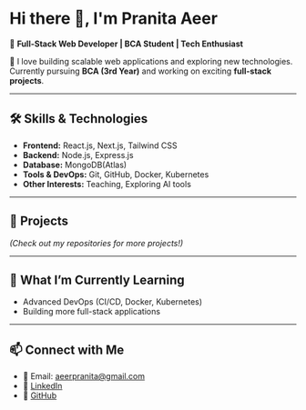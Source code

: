 # Hi there 👋, I'm Pranita Aeer  

🚀 **Full-Stack Web Developer | BCA Student | Tech Enthusiast**  

🌟 I love building scalable web applications and exploring new technologies.  
Currently pursuing **BCA (3rd Year)** and working on exciting **full-stack projects**.  

---

## 🛠️ Skills & Technologies  
- **Frontend:** React.js, Next.js, Tailwind CSS  
- **Backend:** Node.js, Express.js  
- **Database:** MongoDB(Atlas) 
- **Tools & DevOps:** Git, GitHub, Docker, Kubernetes  
- **Other Interests:** Teaching, Exploring AI tools  
---

## 📂 Projects  
*(Check out my repositories for more projects!)*  

---

## 🌱 What I’m Currently Learning  
- Advanced DevOps (CI/CD, Docker, Kubernetes)  
- Building more full-stack applications  

---

## 📫 Connect with Me  
- 📧 Email: aeerpranita@gmail.com  
- 💼 [LinkedIn](https://linkedin.com/in/pranitaaeer)  
- 🐙 [GitHub](https://github.com/pranitaaeer) 


